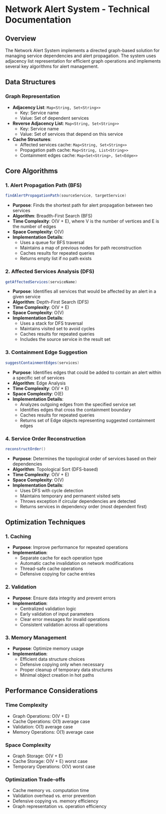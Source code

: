 # Network Alert System - Technical Documentation

## Overview

The Network Alert System implements a directed graph-based solution for managing service dependencies and alert
propagation. The system uses adjacency list representation for efficient graph operations and implements several key
algorithms for alert management.

## Data Structures

### Graph Representation

- **Adjacency List**: `Map<String, Set<String>>`
    - Key: Service name
    - Value: Set of dependent services
- **Reverse Adjacency List**: `Map<String, Set<String>>`
    - Key: Service name
    - Value: Set of services that depend on this service
- **Cache Structures**:
    - Affected services cache: `Map<String, Set<String>>`
    - Propagation path cache: `Map<String, List<String>>`
    - Containment edges cache: `Map<Set<String>, Set<Edge>>`

## Core Algorithms

### 1. Alert Propagation Path (BFS)

```java
findAlertPropagationPath(sourceService, targetService)
```

- **Purpose**: Finds the shortest path for alert propagation between two services
- **Algorithm**: Breadth-First Search (BFS)
- **Time Complexity**: O(V + E), where V is the number of vertices and E is the number of edges
- **Space Complexity**: O(V)
- **Implementation Details**:
    - Uses a queue for BFS traversal
    - Maintains a map of previous nodes for path reconstruction
    - Caches results for repeated queries
    - Returns empty list if no path exists

### 2. Affected Services Analysis (DFS)

```java
getAffectedServices(serviceName)
```

- **Purpose**: Identifies all services that would be affected by an alert in a given service
- **Algorithm**: Depth-First Search (DFS)
- **Time Complexity**: O(V + E)
- **Space Complexity**: O(V)
- **Implementation Details**:
    - Uses a stack for DFS traversal
    - Maintains visited set to avoid cycles
    - Caches results for repeated queries
    - Includes the source service in the result set

### 3. Containment Edge Suggestion

```java
suggestContainmentEdges(services)
```

- **Purpose**: Identifies edges that could be added to contain an alert within a specific set of services
- **Algorithm**: Edge Analysis
- **Time Complexity**: O(V * E)
- **Space Complexity**: O(E)
- **Implementation Details**:
    - Analyzes outgoing edges from the specified service set
    - Identifies edges that cross the containment boundary
    - Caches results for repeated queries
    - Returns set of Edge objects representing suggested containment edges

### 4. Service Order Reconstruction

```java
reconstructOrder()
```

- **Purpose**: Determines the topological order of services based on their dependencies
- **Algorithm**: Topological Sort (DFS-based)
- **Time Complexity**: O(V + E)
- **Space Complexity**: O(V)
- **Implementation Details**:
    - Uses DFS with cycle detection
    - Maintains temporary and permanent visited sets
    - Throws exception if circular dependencies are detected
    - Returns services in dependency order (most dependent first)

## Optimization Techniques

### 1. Caching

- **Purpose**: Improve performance for repeated operations
- **Implementation**:
    - Separate cache for each operation type
    - Automatic cache invalidation on network modifications
    - Thread-safe cache operations
    - Defensive copying for cache entries

### 2. Validation

- **Purpose**: Ensure data integrity and prevent errors
- **Implementation**:
    - Centralized validation logic
    - Early validation of input parameters
    - Clear error messages for invalid operations
    - Consistent validation across all operations

### 3. Memory Management

- **Purpose**: Optimize memory usage
- **Implementation**:
    - Efficient data structure choices
    - Defensive copying only when necessary
    - Proper cleanup of temporary data structures
    - Minimal object creation in hot paths

## Performance Considerations

### Time Complexity

- Graph Operations: O(V + E)
- Cache Operations: O(1) average case
- Validation: O(1) average case
- Memory Operations: O(1) average case

### Space Complexity

- Graph Storage: O(V + E)
- Cache Storage: O(V + E) worst case
- Temporary Operations: O(V) worst case

### Optimization Trade-offs

- Cache memory vs. computation time
- Validation overhead vs. error prevention
- Defensive copying vs. memory efficiency
- Graph representation vs. operation efficiency 
